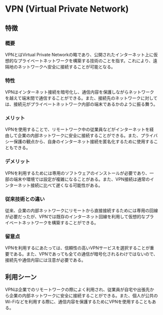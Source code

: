# VPN (Virtual Private Network)
## 特徴
### 概要
VPNとはVirtual Private Networkの略であり、公開されたインターネット上に仮想的なプライベートネットワークを構築する技術のことを指す。これにより、遠隔地のネットワークへ安全に接続することが可能となる。

### 特性
VPNはインターネット接続を暗号化し、通信内容を保護しながらネットワークを越えて端末間で通信することができる。また、接続先のネットワークに対しては、接続元がプライベートネットワーク内部の端末であるかのように振る舞う。

### メリット
VPNを使用することで、リモートワーク中の従業員などがインターネットを経由して企業の内部ネットワークに安全に接続することができる。また、プライバシー保護の観点から、自身のインターネット接続を匿名化するために使用することもできる。

### デメリット
VPNを利用するためには専用のソフトウェアのインストールが必要であり、一部の端末や環境では設定が複雑になることがある。また、VPN接続は通常のインターネット接続に比べて遅くなる可能性がある。

### 従来技術との違い
従来、企業の内部ネットワークにリモートから直接接続するためには専用の回線が必要だったが、VPNでは既存のインターネット回線を利用して仮想的なプライベートネットワークを構築することができる。

### 留意点
VPNを利用するにあたっては、信頼性の高いVPNサービスを選択することが重要である。また、VPNであっても全ての通信が暗号化されるわけではないので、接続先や通信内容には注意が必要である。

## 利用シーン
VPNは企業でのリモートワークの際によく利用され、従業員が自宅や出張先から企業の内部ネットワークに安全に接続することができる。また、個人が公共のWi-Fiなどを利用する際に、通信内容を保護するためにVPNを使用することもある。
